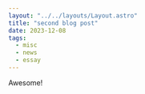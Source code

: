 ```yaml
---
layout: "../../layouts/Layout.astro"
title: "second blog post"
date: 2023-12-08
tags:
  - misc
  - news
  - essay
---
```


Awesome!
